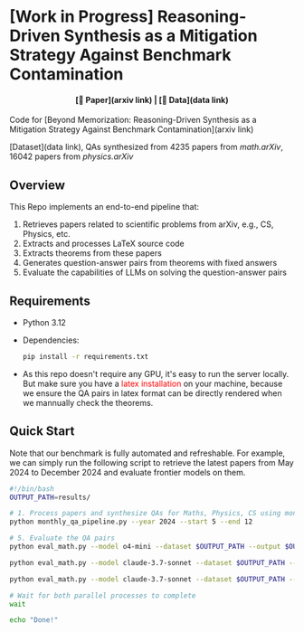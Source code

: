 # [Work in Progress] Reasoning-Driven Synthesis as a Mitigation Strategy Against Benchmark Contamination

<div align="center">

#### [📄 Paper](arxiv link)  |  [🤗 Data](data link) 
</div>

Code for [Beyond Memorization: Reasoning-Driven Synthesis as a Mitigation Strategy Against Benchmark Contamination](arxiv link)

[Dataset](data link), QAs synthesized from 4235 papers from *math.arXiv*, 16042 papers from *physics.arXiv*

## Overview

This Repo implements an end-to-end pipeline that:
1. Retrieves papers related to scientific problems from arXiv, e.g., CS, Physics, etc.
2. Extracts and processes LaTeX source code
3. Extracts theorems from these papers
4. Generates question-answer pairs from theorems with fixed answers
5. Evaluate the capabilities of LLMs on solving the question-answer pairs

## Requirements

- Python 3.12
- Dependencies:
  ```bash
  pip install -r requirements.txt
  ```

- As this repo doesn't require any GPU, it's easy to run the server locally. But make sure you have a    <span style="color:red">latex installation</span>  on your machine, because we ensure the QA pairs in latex format can be directly rendered when we mannually check the theorems.

## Quick Start

Note that our benchmark is fully automated and refreshable. For example, we can simply run the following script to retrieve the latest papers from May 2024 to December 2024 and evaluate frontier models on them.

```bash
#!/bin/bash
OUTPUT_PATH=results/

# 1. Process papers and synthesize QAs for Maths, Physics, CS using month-wise QA generation pipeline
python monthly_qa_pipeline.py --year 2024 --start 5 --end 12

# 5. Evaluate the QA pairs
python eval_math.py --model o4-mini --dataset $OUTPUT_PATH --output $OUTPUT_PATH  &

python eval_math.py --model claude-3.7-sonnet --dataset $OUTPUT_PATH --output $OUTPUT_PATH   &

python eval_math.py --model claude-3.7-sonnet --dataset $OUTPUT_PATH --use_thinking --parallel 10 --output $OUTPUT_PATH/results &

# Wait for both parallel processes to complete
wait

echo "Done!"






